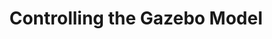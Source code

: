 ---
layout: default
title: Controlling the Gazebo Model
parent: Build a Custom Robot
nav_order: 2
---